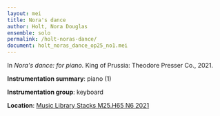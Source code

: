 ```yaml
---
layout: mei
title: Nora's dance
author: Holt, Nora Douglas
ensemble: solo
permalink: /holt-noras-dance/
document: holt_noras_dance_op25_no1.mei
---
```


In *Nora's dance: for piano.* King of Prussia: Theodore Presser Co., 2021.

**Instrumentation summary**: piano (1)

**Instrumentation group**: keyboard

**Location**: <a href="https://tufts.primo.exlibrisgroup.com/permalink/01TUN_INST/1kc9gia/alma991018232035003851" target="_blank">Music Library Stacks M25.H65 N6 2021</a>
